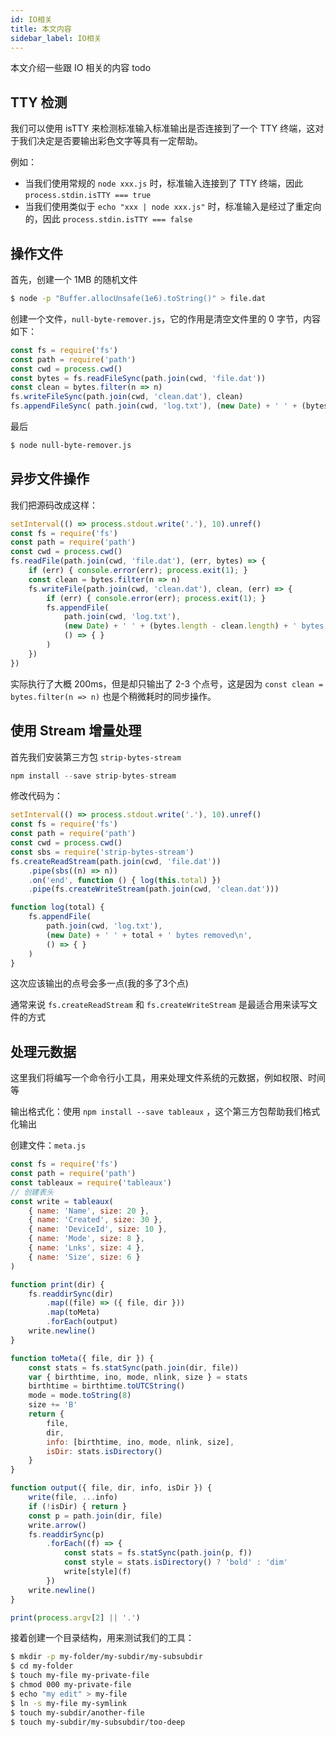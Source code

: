 ```yaml
---
id: IO相关
title: 本文内容
sidebar_label: IO相关
---
```


本文介绍一些跟 IO 相关的内容 todo



## TTY 检测

我们可以使用 isTTY 来检测标准输入标准输出是否连接到了一个 TTY 终端，这对于我们决定是否要输出彩色文字等具有一定帮助。

例如：

- 当我们使用常规的 `node xxx.js` 时，标准输入连接到了 TTY 终端，因此 `process.stdin.isTTY === true` 
- 当我们使用类似于 `echo "xxx | node xxx.js"` 时，标准输入是经过了重定向的，因此 `process.stdin.isTTY === false` 



## 操作文件

首先，创建一个 1MB 的随机文件

```bash
$ node -p "Buffer.allocUnsafe(1e6).toString()" > file.dat
```

创建一个文件，`null-byte-remover.js`，它的作用是清空文件里的 0 字节，内容如下：

```javascript
const fs = require('fs') 
const path = require('path')
const cwd = process.cwd()
const bytes = fs.readFileSync(path.join(cwd, 'file.dat'))
const clean = bytes.filter(n => n) 
fs.writeFileSync(path.join(cwd, 'clean.dat'), clean)
fs.appendFileSync( path.join(cwd, 'log.txt'), (new Date) + ' ' + (bytes.length - clean.length) + ' bytes removed\n' ) // 这个方法，不存在文件时会自动创建
```

最后

```bash
$ node null-byte-remover.js
```



## 异步文件操作

我们把源码改成这样：

```javascript
setInterval(() => process.stdout.write('.'), 10).unref()
const fs = require('fs')
const path = require('path')
const cwd = process.cwd()
fs.readFile(path.join(cwd, 'file.dat'), (err, bytes) => {
    if (err) { console.error(err); process.exit(1); }
    const clean = bytes.filter(n => n)
    fs.writeFile(path.join(cwd, 'clean.dat'), clean, (err) => {
        if (err) { console.error(err); process.exit(1); }
        fs.appendFile(
            path.join(cwd, 'log.txt'),
            (new Date) + ' ' + (bytes.length - clean.length) + ' bytes removed\n',
            () => { }
        )
    })
})
```

实际执行了大概 200ms，但是却只输出了 2-3 个点号，这是因为 `const clean = bytes.filter(n => n)` 也是个稍微耗时的同步操作。



## 使用 Stream 增量处理

首先我们安装第三方包 `strip-bytes-stream`

```javascript
npm install --save strip-bytes-stream
```

修改代码为：

```javascript
setInterval(() => process.stdout.write('.'), 10).unref()
const fs = require('fs')
const path = require('path')
const cwd = process.cwd()
const sbs = require('strip-bytes-stream')
fs.createReadStream(path.join(cwd, 'file.dat'))
    .pipe(sbs((n) => n))
    .on('end', function () { log(this.total) })
    .pipe(fs.createWriteStream(path.join(cwd, 'clean.dat')))

function log(total) {
    fs.appendFile(
        path.join(cwd, 'log.txt'),
        (new Date) + ' ' + total + ' bytes removed\n',
        () => { }
    )
}
```

这次应该输出的点号会多一点(我的多了3个点)

通常来说 `fs.createReadStream` 和 `fs.createWriteStream` 是最适合用来读写文件的方式



## 处理元数据

这里我们将编写一个命令行小工具，用来处理文件系统的元数据，例如权限、时间等

输出格式化：使用 `npm install --save tableaux` ，这个第三方包帮助我们格式化输出

创建文件：`meta.js` 

```javascript
const fs = require('fs')
const path = require('path')
const tableaux = require('tableaux')
// 创建表头
const write = tableaux(
    { name: 'Name', size: 20 },
    { name: 'Created', size: 30 },
    { name: 'DeviceId', size: 10 },
    { name: 'Mode', size: 8 },
    { name: 'Lnks', size: 4 },
    { name: 'Size', size: 6 }
)

function print(dir) {
    fs.readdirSync(dir)
        .map((file) => ({ file, dir }))
        .map(toMeta)
        .forEach(output)
    write.newline()
}

function toMeta({ file, dir }) {
    const stats = fs.statSync(path.join(dir, file))
    var { birthtime, ino, mode, nlink, size } = stats
    birthtime = birthtime.toUTCString()
    mode = mode.toString(8)
    size += 'B'
    return {
        file,
        dir,
        info: [birthtime, ino, mode, nlink, size],
        isDir: stats.isDirectory()
    }
}

function output({ file, dir, info, isDir }) {
    write(file, ...info)
    if (!isDir) { return }
    const p = path.join(dir, file)
    write.arrow()
    fs.readdirSync(p)
        .forEach((f) => {
            const stats = fs.statSync(path.join(p, f))
            const style = stats.isDirectory() ? 'bold' : 'dim'
            write[style](f)
        })
    write.newline()
}

print(process.argv[2] || '.')
```

接着创建一个目录结构，用来测试我们的工具：

```bash
$ mkdir -p my-folder/my-subdir/my-subsubdir 
$ cd my-folder 
$ touch my-file my-private-file 
$ chmod 000 my-private-file 
$ echo "my edit" > my-file 
$ ln -s my-file my-symlink 
$ touch my-subdir/another-file 
$ touch my-subdir/my-subsubdir/too-deep
```

